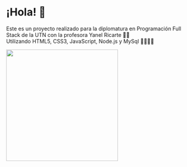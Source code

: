 <h1>¡Hola! 👋 </h1>
<p>Este es un proyecto realizado para la diplomatura en Programación Full Stack de la UTN con la profesora Yanel Ricarte 💪🏻<br>
Utilizando HTML5, CSS3, JavaScript, Node.js y MySql 👨🏻‍💻✨ <br></p>

<img src="https://media.giphy.com/media/citBl9yPwnUOs/giphy.gif" width="300"  ></img>

